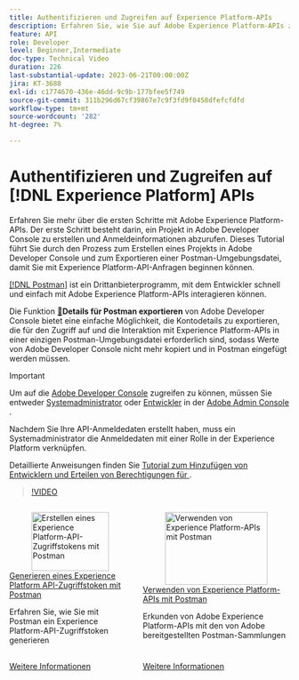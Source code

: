 ```yaml
---
title: Authentifizieren und Zugreifen auf Experience Platform-APIs
description: Erfahren Sie, wie Sie auf Adobe Experience Platform-APIs zugreifen können.
feature: API
role: Developer
level: Beginner,Intermediate
doc-type: Technical Video
duration: 226
last-substantial-update: 2023-06-21T00:00:00Z
jira: KT-3688
exl-id: c1774670-436e-46dd-9c9b-177bfee5f749
source-git-commit: 311b296d67cf39867e7c9f3fd9f0458dfefcfdfd
workflow-type: tm+mt
source-wordcount: '282'
ht-degree: 7%

---
```


# Authentifizieren und Zugreifen auf [!DNL Experience Platform] APIs

Erfahren Sie mehr über die ersten Schritte mit Adobe Experience Platform-APIs. Der erste Schritt besteht darin, ein Projekt in Adobe Developer Console zu erstellen und Anmeldeinformationen abzurufen. Dieses Tutorial führt Sie durch den Prozess zum Erstellen eines Projekts in Adobe Developer Console und zum Exportieren einer Postman-Umgebungsdatei, damit Sie mit Experience Platform-API-Anfragen beginnen können.

[[!DNL Postman]](https://www.postman.com/) ist ein Drittanbieterprogramm, mit dem Entwickler schnell und einfach mit Adobe Experience Platform-APIs interagieren können.

Die Funktion [&#128279;](https://developer.adobe.com/console/home)**Details für Postman exportieren** von Adobe Developer Console bietet eine einfache Möglichkeit, die Kontodetails zu exportieren, die für den Zugriff auf und die Interaktion mit Experience Platform-APIs in einer einzigen Postman-Umgebungsdatei erforderlich sind, sodass Werte von Adobe Developer Console nicht mehr kopiert und in Postman eingefügt werden müssen.

>[!IMPORTANT]
>
>Um auf die [Adobe Developer Console](https://developer.adobe.com/console/home) zugreifen zu können, müssen Sie entweder [Systemadministrator](https://helpx.adobe.com/de/enterprise/using/admin-roles.html) oder [Entwickler](https://helpx.adobe.com/enterprise/using/manage-developers.html#:~:text=Add%20developers%20to%20a%20single%20product%20profile&text=In%20the%20Admin%20Console%2C%20navigate,in%20the%20upper%2Dright%20corner.) in der [Adobe Admin Console ](https://adminconsole.adobe.com).
>
> Nachdem Sie Ihre API-Anmeldedaten erstellt haben, muss ein Systemadministrator die Anmeldedaten mit einer Rolle in der Experience Platform verknüpfen.
>
>Detaillierte Anweisungen finden Sie [ Tutorial zum Hinzufügen von Entwicklern und Erteilen von Berechtigungen für ](../admin/add-developers.md) .


>[!VIDEO](https://video.tv.adobe.com/v/28832/?learn=on&enablevpops)

<!-- CARDS
* generate-an-access-token.md
* use-apis-with-postman.md
-->
<!-- START CARDS HTML - DO NOT MODIFY BY HAND -->
<div class="columns">
    <div class="column is-half-tablet is-half-desktop is-one-third-widescreen" aria-label="Generate an Experience Platform API access token with Postman">
        <div class="card" style="height: 100%; display: flex; flex-direction: column; height: 100%;">
            <div class="card-image">
                <figure class="image x-is-16by9">
                    <a href="generate-an-access-token.md" title="Erstellen eines Experience Platform-API-Zugriffstokens mit Postman" target="_blank" rel="referrer">
                        <img class="is-bordered-r-small" src="https://video.tv.adobe.com/v/29698/?format=jpeg&nocache=1752259602830" alt="Erstellen eines Experience Platform-API-Zugriffstokens mit Postman"
                             style="width: 100%; aspect-ratio: 16 / 9; object-fit: cover; overflow: hidden; display: block; margin: auto;">
                    </a>
                </figure>
            </div>
            <div class="card-content is-padded-small" style="display: flex; flex-direction: column; flex-grow: 1; justify-content: space-between;">
                <div class="top-card-content">
                    <p class="headline is-size-6 has-text-weight-bold">
                        <a href="generate-an-access-token.md" target="_blank" rel="referrer" title="Erstellen eines Experience Platform-API-Zugriffstokens mit Postman">Generieren eines Experience Platform API-Zugriffstoken mit Postman</a>
                    </p>
                    <p class="is-size-6">Erfahren Sie, wie Sie mit Postman ein Experience Platform-API-Zugriffstoken generieren</p>
                </div>
                <a href="generate-an-access-token.md" target="_blank" rel="referrer" class="spectrum-Button spectrum-Button--outline spectrum-Button--primary spectrum-Button--sizeM" style="align-self: flex-start; margin-top: 1rem;">
                    <span class="spectrum-Button-label has-no-wrap has-text-weight-bold">Weitere Informationen</span>
                </a>
            </div>
        </div>
    </div>
    <div class="column is-half-tablet is-half-desktop is-one-third-widescreen" aria-label="Use Experience Platform APIs with Postman">
        <div class="card" style="height: 100%; display: flex; flex-direction: column; height: 100%;">
            <div class="card-image">
                <figure class="image x-is-16by9">
                    <a href="use-apis-with-postman.md" title="Verwenden von Experience Platform-APIs mit Postman" target="_blank" rel="referrer">
                        <img class="is-bordered-r-small" src="https://video.tv.adobe.com/v/29704/?format=jpeg&nocache=1752259602844" alt="Verwenden von Experience Platform-APIs mit Postman"
                             style="width: 100%; aspect-ratio: 16 / 9; object-fit: cover; overflow: hidden; display: block; margin: auto;">
                    </a>
                </figure>
            </div>
            <div class="card-content is-padded-small" style="display: flex; flex-direction: column; flex-grow: 1; justify-content: space-between;">
                <div class="top-card-content">
                    <p class="headline is-size-6 has-text-weight-bold">
                        <a href="use-apis-with-postman.md" target="_blank" rel="referrer" title="Verwenden von Experience Platform-APIs mit Postman">Verwenden von Experience Platform-APIs mit Postman</a>
                    </p>
                    <p class="is-size-6">Erkunden von Adobe Experience Platform-APIs mit den von Adobe bereitgestellten Postman-Sammlungen</p>
                </div>
                <a href="use-apis-with-postman.md" target="_blank" rel="referrer" class="spectrum-Button spectrum-Button--outline spectrum-Button--primary spectrum-Button--sizeM" style="align-self: flex-start; margin-top: 1rem;">
                    <span class="spectrum-Button-label has-no-wrap has-text-weight-bold">Weitere Informationen</span>
                </a>
            </div>
        </div>
    </div>
</div>
<!-- END CARDS HTML - DO NOT MODIFY BY HAND -->
